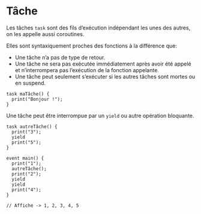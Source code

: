 # Tâche

Les tâches `task` sont des fils d’exécution indépendant les unes des autres, on les appelle aussi coroutines.

Elles sont syntaxiquement proches des fonctions à la différence que:
* Une tâche n’a pas de type de retour.
* Une tâche ne sera pas exécutée immédiatement après avoir été appelé et n’interrompera pas l’exécution de la fonction appelante.
* Une tâche peut seulement s’exécuter si les autres tâches sont mortes ou en suspend.
```grimoire
task maTâche() {
  print("Bonjour !");
}
```
Une tâche peut être interrompue par un `yield` ou autre opération bloquante.
```grimoire
task autreTâche() {
  print("3");
  yield
  print("5");
}

event main() {
  print("1");
  autreTâche();
  print("2");
  yield
  yield
  print("4");
}

// Affiche -> 1, 2, 3, 4, 5
```